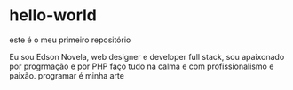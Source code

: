 # hello-world


este é o meu primeiro repositório

Eu sou Edson Novela, web designer e developer full stack, sou apaixonado por progrmação e por PHP
faço tudo na calma e com profissionalismo e paixão. programar é minha arte

